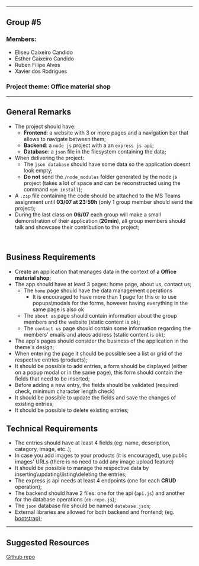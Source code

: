 
___
## Group #5
### Members: 
- Eliseu Caixeiro Candido
- Esther Caixeiro Candido
- Ruben Filipe Alves
- Xavier dos Rodrigues
### Project theme: Office material shop
___
## General Remarks
- The project should have:
    - **Frontend**: a website with 3 or more pages and a navigation bar that allows to navigate between them;
    - **Backend**: a ``node js`` project with a an ``express js api``;
    - **Database**: a ``json`` file in the filesystem containing the data;
- When delivering the project:
    - The ``json database`` should have some data so the application doesnt look empty;
    - **Do not** send the ``/node_modules`` folder generated by the node js project (takes a lot of space and can be reconstructed using the command ``npm install``);
- A `.zip` file containing the code should be attached to the MS Teams assignment until **03/07 at 23:59h** (only 1 group member should send the project);
- During the last class on **06/07** each group will make a small demonstration of their application (**20min**), all group members should talk and showcase their contribution to the project;

<br/>

## Business Requirements
- Create an application that manages data in the context of a **Office material shop**;
- The app should have at least 3 pages: home page, about us, contact us;
    - The ``home`` page should have the data management operations 
        - It is encouraged to have more than 1 page for this or to use popups\modals for the forms, however having everything in the same page is also ok
    - The ``about us`` page should contain information about the group members and the website (static content is ok);
    - The ``contact us`` page should contain some information regarding the members' emails and atecs address (static content is ok);
- The app's pages should consider the business of the application in the theme's design;
- When entering the page it should be possible see a list or grid of the respective entries (products);
- It should be possible to add entries, a form should be displayed (either on a popup modal or in the same page), this form should contain the fields that need to be inserted;
- Before adding a new entry, the fields should be validated (required check, minimum character length check)
- It should be possible to update the fields and save the changes of existing entries;
- It should be possible to delete existing entries;

## Technical Requirements
- The entries should have at least 4 fields (eg: name, description, category, image, etc..);
- In case you add images to your products (it is encouraged), use public images' URLs (there is no need to add any image upload feature)
- It should be possible to manage the respective data by inserting\updating\listing\deleting the entries;
- The express js api needs at least 4 endpoints (one for each **CRUD** operation);
- The backend should have 2 files: one for the api (`api.js`) and another for the database operations (`db-repo.js`);
- The `json` database file should be named ``database.json``;
- External libraries are allowed for both backend and frontend; (eg. [bootstrap](https://getbootstrap.com/docs/5.3/getting-started/introduction/));

___

## Suggested Resources
[Github repo](https://github.com/ATEC-ORG/TPSI-PL0922-5414)
<br/>
